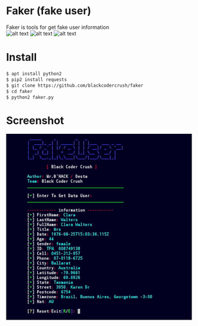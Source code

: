# Faker (fake user)

Faker is tools for get fake user information<br>
![alt text](https://img.shields.io/badge/Coded-Desta-blue.svg)
![alt text](https://img.shields.io/badge/Size-143.00KB-yellow.svg)
![alt text](https://img.shields.io/badge/Python-2-green.svg)

# Install
```
$ apt install python2
$ pip2 install requests
$ git clone https://github.com/blackcodercrush/faker
$ cd faker
$ python2 faker.py
```

# Screenshot
<img src="faker.jpg" />
